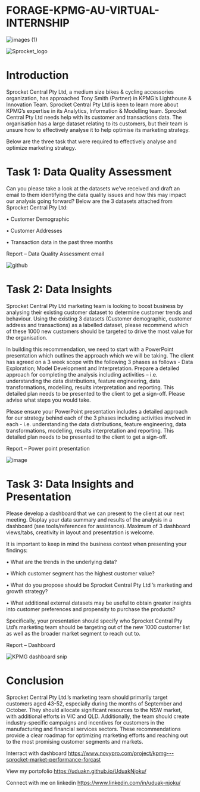 # FORAGE-KPMG-AU-VIRTUAL-INTERNSHIP

![images (1)](https://github.com/UduakN/FORAGE-KPMG-AU-VIRTUAL-INTERNSHIP/assets/128192166/10d018e1-0bef-44d7-a276-a37854fe1633)


![Sprocket_logo](https://github.com/UduakN/FORAGE-KPMG-AU-VIRTUAL-INTERNSHIP/assets/128192166/d9883c56-1216-4b95-ae67-dd76fba699da)

# Introduction

Sprocket Central Pty Ltd, a medium size bikes & cycling accessories organization,  has approached Tony Smith (Partner) in KPMG’s Lighthouse & Innovation Team. Sprocket Central Pty Ltd  is keen to learn more about KPMG’s expertise in its Analytics, Information & Modelling team. Sprocket Central Pty Ltd needs help with its customer and transactions data. The organisation has a large dataset relating to its customers, but their team is unsure how to effectively analyse it to help optimise its marketing strategy.

Below are the three task that were required to effectively analyse and optimize marketing strategy.

# Task 1: Data Quality Assessment

Can you please take a look at the datasets we’ve received and draft an email to them identifying the data quality issues and how this may impact our analysis going forward?
Below are the 3 datasets attached from Sprocket Central Pty Ltd:

•	Customer Demographic

•	Customer Addresses

•	Transaction data in the past three months

Report – Data Quality Assessment email


![github](https://github.com/UduakN/FORAGE-KPMG-AU-VIRTUAL-INTERNSHIP/assets/128192166/338c3d36-848f-411a-b104-90f297e7e6fa)


# Task 2: Data Insights

Sprocket Central Pty Ltd marketing team is looking to boost business by analysing their existing customer dataset to determine customer trends and behaviour. 
Using the existing 3 datasets (Customer demographic, customer address and transactions) as a labelled dataset, please recommend which of these 1000 new customers should be targeted to drive the most value for the organisation. 

In building this recommendation, we need to start with a PowerPoint presentation which outlines the approach which we will be taking. The client has agreed on a 3 week scope with the following 3 phases as follows - Data Exploration; Model Development and Interpretation.
Prepare a detailed approach for completing the analysis including activities – i.e. understanding the data distributions, feature engineering, data transformations, modelling, results interpretation and reporting. This detailed plan needs to be presented to the client to get a sign-off. Please advise what steps you would take. 

Please ensure your PowerPoint presentation includes a detailed approach for our strategy behind each of the 3 phases including activities involved in each - i.e. understanding the data distributions, feature engineering, data transformations, modelling, results interpretation and reporting. This detailed plan needs to be presented to the client to get a sign-off.

Report – Power point presentation

![image](https://github.com/UduakN/FORAGE-KPMG-AU-VIRTUAL-INTERNSHIP/assets/128192166/8e9f4038-59eb-4998-9ff7-8267d35e0951)


# Task 3: Data Insights and Presentation
Please develop a dashboard that we can present to the client at our next meeting. Display your data summary and results of the analysis in a dashboard (see tools/references for assistance).  Maximum of 3 dashboard views/tabs, creativity in layout and presentation is welcome. 

It is important to keep in mind the business context when presenting your findings:

•	What are the trends in the underlying data?

•	Which customer segment has the highest customer value?

•	What do you propose should be Sprocket Central Pty Ltd ’s marketing and growth strategy?

•	What additional external datasets may be useful to obtain greater insights into customer preferences and propensity to purchase the products?

Specifically, your presentation should specify who Sprocket Central Pty Ltd’s marketing team should be targeting out of the new 1000 customer list as well as the broader market segment to reach out to. 


Report – Dashboard

![KPMG dashboard snip](https://github.com/UduakN/FORAGE-KPMG-AU-VIRTUAL-INTERNSHIP/assets/128192166/54238bf4-3ecc-49f4-baf3-53d42106a6f7)


# Conclusion

Sprocket Central Pty Ltd.’s marketing team should primarily target customers aged 43-52, especially during the months of September and October. They should allocate significant resources to the NSW market, with additional efforts in VIC and QLD. Additionally, the team should create industry-specific campaigns and incentives for customers in the manufacturing and financial services sectors. These recommendations provide a clear roadmap for optimizing marketing efforts and reaching out to the most promising customer segments and markets.

Interract with dashboard https://www.novypro.com/project/kpmg---sprocket-market-performance-forcast

View my portofolio https://uduakn.github.io/UduakNjoku/

Connect with me on linkedin https://www.linkedin.com/in/uduak-njoku/




